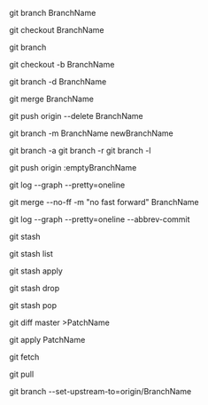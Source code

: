 git branch BranchName

git checkout BranchName

git branch

git checkout -b BranchName

git branch -d BranchName

git merge BranchName

git push origin --delete BranchName

git branch -m BranchName newBranchName

git branch -a
git branch -r
git branch -l

git push origin :emptyBranchName

git log --graph --pretty=oneline

git merge --no-ff -m "no fast forward" BranchName

git log --graph --pretty=oneline --abbrev-commit

git stash

git stash list

git stash apply 

git stash drop

git stash pop

git diff master >PatchName

git apply PatchName

git fetch 

git pull

git branch --set-upstream-to=origin/BranchName



